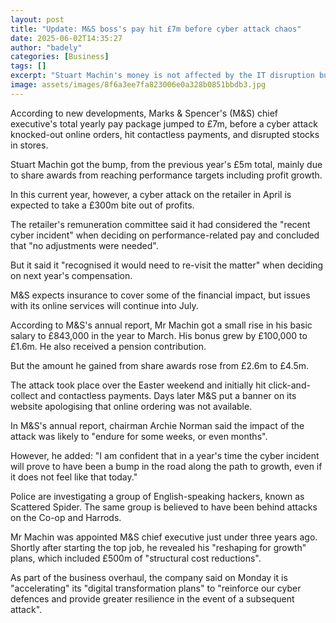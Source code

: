 ```yaml
---
layout: post
title: "Update: M&S boss's pay hit £7m before cyber attack chaos"
date: 2025-06-02T14:35:27
author: "badely"
categories: [Business]
tags: []
excerpt: "Stuart Machin's money is not affected by the IT disruption but it will be considered for next year's pay."
image: assets/images/8f6a3ee7fa823006e0a328b0851bbdb3.jpg
---
```


According to new developments, Marks & Spencer's (M&S) chief executive's total yearly pay package jumped to £7m, before a cyber attack knocked-out online orders, hit contactless payments, and disrupted stocks in stores.   

Stuart Machin got the bump, from the previous year's £5m total, mainly due to share awards from reaching performance targets including profit growth.

In this current year, however, a cyber attack on the retailer in April is expected to take a £300m bite out of profits.

The retailer's remuneration committee said it had considered the "recent cyber incident" when deciding on performance-related pay and concluded that "no adjustments were needed".

But it said it "recognised it would need to re-visit the matter" when deciding on next year's compensation.

M&S expects insurance to cover some of the financial impact, but issues with its online services will continue into July.

According to M&S's annual report, Mr Machin got a small rise in his basic salary to £843,000 in the year to March. His bonus grew by £100,000 to £1.6m. He also received a pension contribution.

But the amount he gained from share awards rose from £2.6m to £4.5m.

The attack took place over the Easter weekend and initially hit click-and-collect and contactless payments. Days later M&S put a banner on its website apologising that online ordering was not available.

In M&S's annual report, chairman Archie Norman said the impact of the attack was likely to "endure for some weeks, or even months".

However, he added: "I am confident that in a year's time the cyber incident will prove to have been a bump in the road along the path to growth, even if it does not feel like that today."

Police are investigating a group of English-speaking hackers, known as Scattered Spider. The same group is believed to have been behind attacks on the Co-op and Harrods.

Mr Machin was appointed M&S chief executive just under three years ago. Shortly after starting the top job, he revealed his "reshaping for growth" plans, which included £500m of "structural cost reductions".

As part of the business overhaul, the company said on Monday it is "accelerating" its "digital transformation plans" to "reinforce our cyber defences and provide greater resilience in the event of a subsequent attack".

